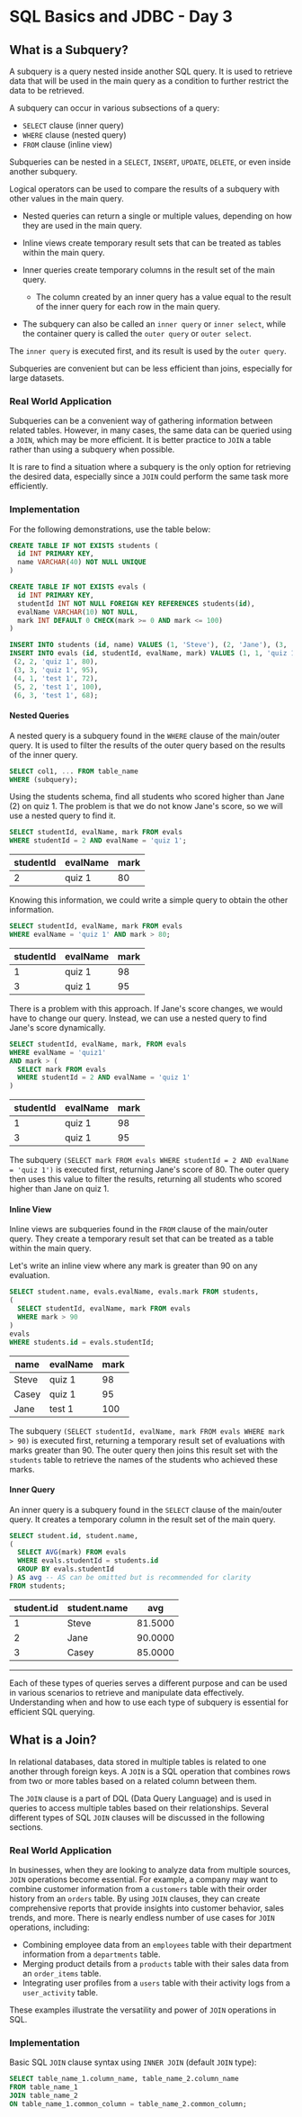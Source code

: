 # SQL Basics and JDBC - Day 3

## What is a Subquery?

A subquery is a query nested inside another SQL query. It is used to retrieve data that will be used in the main query as a condition to further restrict the data to be retrieved.

A subquery can occur in various subsections of a query:

- `SELECT` clause (inner query)
- `WHERE` clause (nested query)
- `FROM` clause (inline view)

Subqueries can be nested in a `SELECT`, `INSERT`, `UPDATE`, `DELETE`, or even inside another subquery.

Logical operators can be used to compare the results of a subquery with other values in the main query.

- Nested queries can return a single or multiple values, depending on how they are used in the main query.

- Inline views create temporary result sets that can be treated as tables within the main query.

- Inner queries create temporary columns in the result set of the main query.

  - The column created by an inner query has a value equal to the result of the inner query for each row in the main query.

- The subquery can also be called an `inner query` or `inner select`, while the container query is called the `outer query` or `outer select`.

The `inner query` is executed first, and its result is used by the `outer query`.

Subqueries are convenient but can be less efficient than joins, especially for large datasets.

### Real World Application

Subqueries can be a convenient way of gathering information between related tables. However, in many cases, the same data can be queried using a `JOIN`, which may be more efficient. It is better practice to `JOIN` a table rather than using a subquery when possible.

It is rare to find a situation where a subquery is the only option for retrieving the desired data, especially since a `JOIN` could perform the same task more efficiently.

### Implementation

For the following demonstrations, use the table below:

```sql
CREATE TABLE IF NOT EXISTS students (
  id INT PRIMARY KEY,
  name VARCHAR(40) NOT NULL UNIQUE
)

CREATE TABLE IF NOT EXISTS evals (
  id INT PRIMARY KEY,
  studentId INT NOT NULL FOREIGN KEY REFERENCES students(id),
  evalName VARCHAR(10) NOT NULL,
  mark INT DEFAULT 0 CHECK(mark >= 0 AND mark <= 100)
)

INSERT INTO students (id, name) VALUES (1, 'Steve'), (2, 'Jane'), (3, 'Casey');
INSERT INTO evals (id, studentId, evalName, mark) VALUES (1, 1, 'quiz 1', 98),
 (2, 2, 'quiz 1', 80),
 (3, 3, 'quiz 1', 95),
 (4, 1, 'test 1', 72),
 (5, 2, 'test 1', 100),
 (6, 3, 'test 1', 68);
```

#### Nested Queries

A nested query is a subquery found in the `WHERE` clause of the main/outer query. It is used to filter the results of the outer query based on the results of the inner query.

```sql
SELECT col1, ... FROM table_name
WHERE (subquery);
```

Using the students schema, find all students who scored higher than Jane (2) on quiz 1. The problem is that we do not know Jane's score, so we will use a nested query to find it.

```sql
SELECT studentId, evalName, mark FROM evals
WHERE studentId = 2 AND evalName = 'quiz 1';
```

| studentId | evalName | mark |
| --------- | -------- | ---- |
| 2         | quiz 1   | 80   |

Knowing this information, we could write a simple query to obtain the other information.

```sql
SELECT studentId, evalName, mark FROM evals
WHERE evalName = 'quiz 1' AND mark > 80;
```

| studentId | evalName | mark |
| --------- | -------- | ---- |
| 1         | quiz 1   | 98   |
| 3         | quiz 1   | 95   |

There is a problem with this approach. If Jane's score changes, we would have to change our query. Instead, we can use a nested query to find Jane's score dynamically.

```sql
SELECT studentId, evalName, mark, FROM evals
WHERE evalName = 'quiz1'
AND mark > (
  SELECT mark FROM evals
  WHERE studentId = 2 AND evalName = 'quiz 1'
)
```

| studentId | evalName | mark |
| --------- | -------- | ---- |
| 1         | quiz 1   | 98   |
| 3         | quiz 1   | 95   |

The subquery `(SELECT mark FROM evals WHERE studentId = 2 AND evalName = 'quiz 1')` is executed first, returning Jane's score of 80. The outer query then uses this value to filter the results, returning all students who scored higher than Jane on quiz 1.

#### Inline View

Inline views are subqueries found in the `FROM` clause of the main/outer query. They create a temporary result set that can be treated as a table within the main query.

Let's write an inline view where any mark is greater than 90 on any evaluation.

```sql
SELECT student.name, evals.evalName, evals.mark FROM students,
(
  SELECT studentId, evalName, mark FROM evals
  WHERE mark > 90
)
evals
WHERE students.id = evals.studentId;
```

| name  | evalName | mark |
| ----- | -------- | ---- |
| Steve | quiz 1   | 98   |
| Casey | quiz 1   | 95   |
| Jane  | test 1   | 100  |

The subquery `(SELECT studentId, evalName, mark FROM evals WHERE mark > 90)` is executed first, returning a temporary result set of evaluations with marks greater than 90. The outer query then joins this result set with the `students` table to retrieve the names of the students who achieved these marks.

#### Inner Query

An inner query is a subquery found in the `SELECT` clause of the main/outer query. It creates a temporary column in the result set of the main query.

```sql
SELECT student.id, student.name,
(
  SELECT AVG(mark) FROM evals
  WHERE evals.studentId = students.id
  GROUP BY evals.studentId
) AS avg -- AS can be omitted but is recommended for clarity
FROM students;
```

| student.id | student.name | avg     |
| ---------- | ------------ | ------- |
| 1          | Steve        | 81.5000 |
| 2          | Jane         | 90.0000 |
| 3          | Casey        | 85.0000 |

---

Each of these types of queries serves a different purpose and can be used in various scenarios to retrieve and manipulate data effectively. Understanding when and how to use each type of subquery is essential for efficient SQL querying.

## What is a Join?

In relational databases, data stored in multiple tables is related to one another through foreign keys. A `JOIN` is a SQL operation that combines rows from two or more tables based on a related column between them.

The `JOIN` clause is a part of DQL (Data Query Language) and is used in queries to access multiple tables based on their relationships. Several different types of SQL `JOIN` clauses will be discussed in the following sections.

### Real World Application

In businesses, when they are looking to analyze data from multiple sources, `JOIN` operations become essential. For example, a company may want to combine customer information from a `customers` table with their order history from an `orders` table. By using `JOIN` clauses, they can create comprehensive reports that provide insights into customer behavior, sales trends, and more. There is nearly endless number of use cases for `JOIN` operations, including:

- Combining employee data from an `employees` table with their department information from a `departments` table.
- Merging product details from a `products` table with their sales data from an `order_items` table.
- Integrating user profiles from a `users` table with their activity logs from a `user_activity` table.

These examples illustrate the versatility and power of `JOIN` operations in SQL.

### Implementation

Basic SQL `JOIN` clause syntax using `INNER JOIN` (default `JOIN` type):

```sql
SELECT table_name_1.column_name, table_name_2.column_name
FROM table_name_1
JOIN table_name_2
ON table_name_1.common_column = table_name_2.common_column;
```
